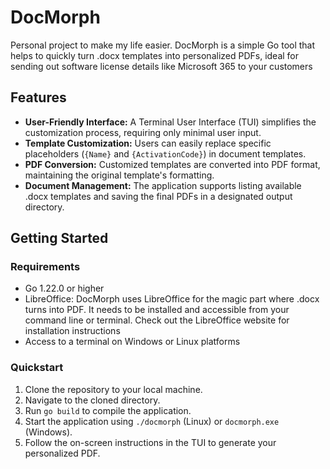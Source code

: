 # DocMorph

Personal project to make my life easier. DocMorph is a simple Go tool that helps to quickly turn .docx templates into personalized PDFs, ideal for sending out software license details like Microsoft 365 to your customers

## Features

- **User-Friendly Interface:** A Terminal User Interface (TUI) simplifies the customization process, requiring only minimal user input.
- **Template Customization:** Users can easily replace specific placeholders (`{Name}` and `{ActivationCode}`) in document templates.
- **PDF Conversion:** Customized templates are converted into PDF format, maintaining the original template's formatting.
- **Document Management:** The application supports listing available .docx templates and saving the final PDFs in a designated output directory.

## Getting Started

### Requirements

- Go 1.22.0 or higher
- LibreOffice: DocMorph uses LibreOffice for the magic part where .docx turns into PDF. It needs to be installed and accessible from your command line or terminal. Check out the LibreOffice website for installation instructions
- Access to a terminal on Windows or Linux platforms

### Quickstart

1. Clone the repository to your local machine.
2. Navigate to the cloned directory.
3. Run `go build` to compile the application.
4. Start the application using `./docmorph` (Linux) or `docmorph.exe` (Windows).
5. Follow the on-screen instructions in the TUI to generate your personalized PDF.
